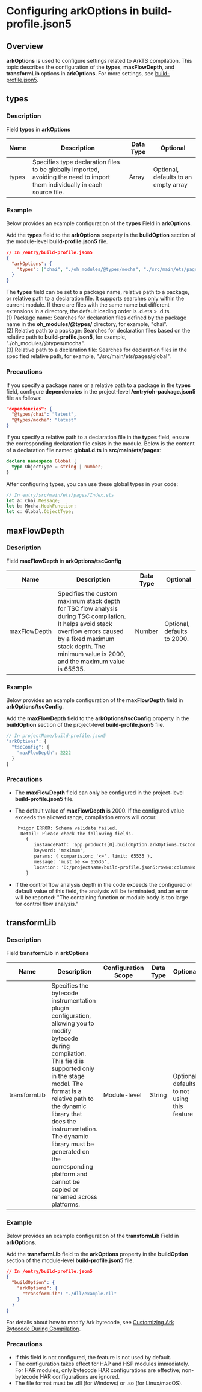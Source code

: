 # Configuring arkOptions in build-profile.json5

## Overview

**arkOptions** is used to configure settings related to ArkTS compilation. This topic describes the configuration of the **types**, **maxFlowDepth**, and **transformLib** options in **arkOptions**. For more settings, see [build-profile.json5](https://developer.huawei.com/consumer/en/doc/harmonyos-guides-V5/ide-hvigor-build-profile-V5).

## types

### Description

  Field **types** in **arkOptions**

| Name| Description| Data Type| Optional|
| -------- | -------- | -------- | -------- |
| types | Specifies type declaration files to be globally imported, avoiding the need to import them individually in each source file.| Array| Optional, defaults to an empty array|

### Example

Below provides an example configuration of the **types** Field in **arkOptions**.

Add the **types** field to the **arkOptions** property in the **buildOption** section of the module-level **build-profile.json5** file.
```json
// In /entry/build-profile.json5
{
  "arkOptions": {
    "types": ["chai", "./oh_modules/@types/mocha", "./src/main/ets/pages/global"]
  }
}
```

The **types** field can be set to a package name, relative path to a package, or relative path to a declaration file. It supports searches only within the current module. If there are files with the same name but different extensions in a directory, the default loading order is .d.ets > .d.ts.<br>
(1) Package name: Searches for declaration files defined by the package name in the **oh_modules/@types/** directory, for example, "chai".<br>
(2) Relative path to a package: Searches for declaration files based on the relative path to **build-profile.json5**, for example, "./oh_modules/@types/mocha".<br>
(3) Relative path to a declaration file: Searches for declaration files in the specified relative path, for example, "./src/main/ets/pages/global".

### Precautions

If you specify a package name or a relative path to a package in the **types** field, configure **dependencies** in the project-level **/entry/oh-package.json5** file as follows:
```json
"dependencies": {
  "@types/chai": "latest",
  "@types/mocha": "latest"
}
```

If you specify a relative path to a declaration file in the **types** field, ensure the corresponding declaration file exists in the module. Below is the content of a declaration file named **global.d.ts** in **src/main/ets/pages**:
```typescript
declare namespace Global {
  type ObjectType = string | number;
}
```

After configuring types, you can use these global types in your code:
```typescript
// In entry/src/main/ets/pages/Index.ets
let a: Chai.Message;
let b: Mocha.HookFunction;
let c: Global.ObjectType;
```

## maxFlowDepth

### Description

Field **maxFlowDepth** in **arkOptions/tscConfig**

| Name| Description| Data Type| Optional|
| -------- | -------- | -------- | -------- |
| maxFlowDepth | Specifies the custom maximum stack depth for TSC flow analysis during TSC compilation. It helps avoid stack overflow errors caused by a fixed maximum stack depth. The minimum value is 2000, and the maximum value is 65535.| Number| Optional, defaults to 2000.|

### Example

Below provides an example configuration of the **maxFlowDepth** field in **arkOptions/tscConfig**.

Add the **maxFlowDepth** field to the **arkOptions/tscConfig** property in the **buildOption** section of the project-level **build-profile.json5** file.

```typescript
// In projectName/build-profile.json5
"arkOptions": {
  "tscConfig": {
    "maxFlowDepth": 2222
  }
}
```

### Precautions

- The **maxFlowDepth** field can only be configured in the project-level **build-profile.json5** file.
- The default value of **maxFlowDepth** is 2000. If the configured value exceeds the allowed range, compilation errors will occur.

  ```txt
   hvigor ERROR: Schema validate failed.
    Detail: Please check the following fields.
      {
         instancePath: 'app.products[0].buildOption.arkOptions.tscConfig.maxFlowDepth',
         keyword: 'maximum',
         params: { comparision: '<=', limit: 65535 },
         message: 'must be <= 65535',
         location: 'D:/projectName/build-profile.json5:rowNo:columnNo'
      }
  ```

- If the control flow analysis depth in the code exceeds the configured or default value of this field, the analysis will be terminated, and an error will be reported: "The containing function or module body is too large for control flow analysis."

## transformLib

### Description

Field **transformLib** in **arkOptions**

| Name| Description| Configuration Scope| Data Type| Optional|
| -------- | -------- | -------- | -------- | -------- |
| transformLib | Specifies the bytecode instrumentation plugin configuration, allowing you to modify bytecode during compilation. This field is supported only in the stage model. The format is a relative path to the dynamic library that does the instrumentation. The dynamic library must be generated on the corresponding platform and cannot be copied or renamed across platforms.| Module-level| String| Optional, defaults to not using this feature|

### Example

Below provides an example configuration of the **transformLib** Field in **arkOptions**.

Add the **transformLib** field to the **arkOptions** property in the **buildOption** section of the module-level **build-profile.json5** file.
```json
// In /entry/build-profile.json5
{
  "buildOption": {
    "arkOptions": {
      "transformLib": "./dll/example.dll"
    }
  }
}

```
For details about how to modify Ark bytecode, see [Customizing Ark Bytecode During Compilation](customize-bytecode-during-compilation.md).

### Precautions

- If this field is not configured, the feature is not used by default.
- The configuration takes effect for HAP and HSP modules immediately. For HAR modules, only bytecode HAR configurations are effective; non-bytecode HAR configurations are ignored.
- The file format must be .dll (for Windows) or .so (for Linux/macOS).

